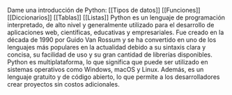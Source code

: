 Dame una introducción de Python:
[[Tipos de datos]]
[[Funciones]]
[[Diccionarios]]
[[Tablas]]
[[Listas]]
Python es un lenguaje de programación interpretado, de alto nivel y generalmente utilizado para el desarrollo de aplicaciones web, científicas, educativas y empresariales. Fue creado en la década de 1990 por Guido Van Rossum y se ha convertido en uno de los lenguajes más populares en la actualidad debido a su sintaxis clara y concisa, su facilidad de uso y su gran cantidad de librerías disponibles. Python es multiplataforma, lo que significa que puede ser utilizado en sistemas operativos como Windows, macOS y Linux. Además, es un lenguaje gratuito y de código abierto, lo que permite a los desarrolladores crear proyectos sin costos adicionales.